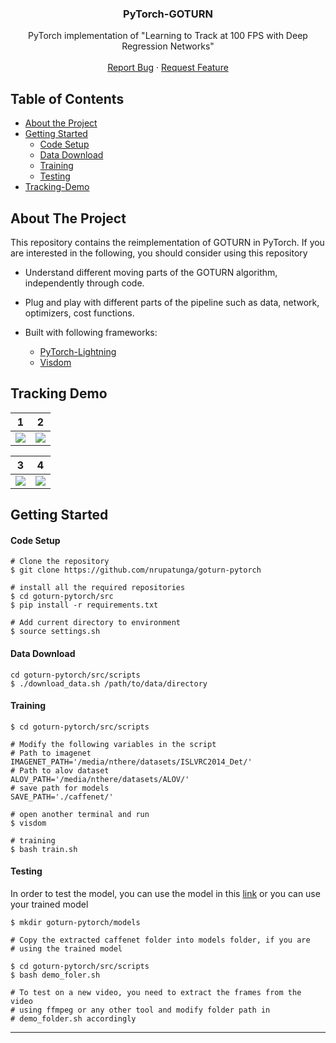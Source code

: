 <!-- PROJECT LOGO -->
<p align="center">
  <h3 align="center">PyTorch-GOTURN</h3>

  <p align="center">
    PyTorch implementation of "Learning to Track at 100 FPS with Deep Regression Networks"
    <br />
    <br />
    <a href="https://github.com/nrupatunga/goturn-pytorch/issues">Report Bug</a>
    ·
    <a href="https://github.com/nrupatunga/goturn-pytorch/issues">Request Feature</a>
  </p>
</p>

<!-- TABLE OF CONTENTS -->
## Table of Contents

* [About the Project](#about-the-project)
* [Getting Started](#getting-started)
	- [Code Setup](#code-setup)
	- [Data Download](#data-download)
	- [Training](#training)
	- [Testing](#testing)
* [Tracking-Demo](#tracking-demo)

<!-- ABOUT THE PROJECT -->
## About The Project

This repository contains the reimplementation of GOTURN in PyTorch.
If you are interested in the following, you should consider using this
repository

* Understand different moving parts of the GOTURN algorithm,
independently through code. 

* Plug and play with different parts of the pipeline such as data, network, optimizers, cost functions.

* Built with following frameworks:
	- [PyTorch-Lightning](https://github.com/PyTorchLightning/pytorch-lightning)
	- [Visdom](https://github.com/facebookresearch/visdom)

## Tracking Demo

|1           |  2 |
|------------------------|-------------------------|
|![](https://github.com/nrupatunga/goturn-pytorch/blob/master/doc/output/face.gif)  | ![](https://github.com/nrupatunga/goturn-pytorch/blob/master/doc/output/surfer.gif) |

|3           |  4 |
|------------------------|-------------------------|
|![](https://github.com/nrupatunga/goturn-pytorch/blob/master/doc/output/bike.gif)  | ![](https://github.com/nrupatunga/goturn-pytorch/blob/master/doc/output/bear.gif) |

<!-- GETTING STARTED -->
## Getting Started

#### Code Setup
```
# Clone the repository
$ git clone https://github.com/nrupatunga/goturn-pytorch

# install all the required repositories
$ cd goturn-pytorch/src
$ pip install -r requirements.txt

# Add current directory to environment
$ source settings.sh
```

#### Data Download
```
cd goturn-pytorch/src/scripts
$ ./download_data.sh /path/to/data/directory
```

#### Training
```
$ cd goturn-pytorch/src/scripts

# Modify the following variables in the script
# Path to imagenet
IMAGENET_PATH='/media/nthere/datasets/ISLVRC2014_Det/'
# Path to alov dataset
ALOV_PATH='/media/nthere/datasets/ALOV/'
# save path for models
SAVE_PATH='./caffenet/'

# open another terminal and run
$ visdom

# training
$ bash train.sh
```

#### Testing

In order to test the model, you can use the model in this
[link](https://drive.google.com/drive/folders/1utL6Eh7CnxPM8_o8p5T72duZkhhG0tru?usp=sharing)
or you can use your trained model

```
$ mkdir goturn-pytorch/models

# Copy the extracted caffenet folder into models folder, if you are
# using the trained model

$ cd goturn-pytorch/src/scripts
$ bash demo_foler.sh

# To test on a new video, you need to extract the frames from the video
# using ffmpeg or any other tool and modify folder path in
# demo_folder.sh accordingly
```
---

